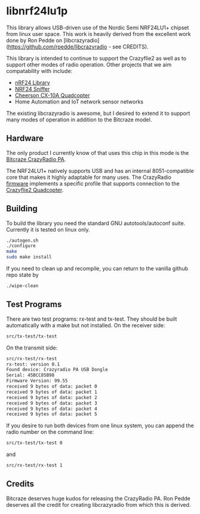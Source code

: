 # libnrf24lu1p #

This library allows USB-driven use of the Nordic Semi NRF24LU1+
chipset from linux user space.  This work is heavily derived from the
excellent work done by Ron Pedde on [libcrazyradio](https://github.com/rpedde/libcrazyradio - see CREDITS).

This library is intended to continue to support the Crazyflie2 as well
as to support other modes of radio operation.  Other projects that we
aim compatability with include:

* [nRF24 Library](https://github.com/nRF24)
* [NRF24 Sniffer](https://github.com/Yveaux/NRF24_Sniffer)
* [Cheerson CX-10A Quadcopter](https://www.amazon.com/dp/B00WQX7WMI/_encoding=UTF8?coliid=I11LFTLXRCE300&colid=2WORUWOFT4693)
* Home Automation and IoT network sensor networks

The existing libcrazyradio is awesome, but I desired to extend it to
support many modes of operation in addition to the Bitcraze model. 

## Hardware ##

The only product I currently know of that uses this chip in this mode
is the [Bitcraze CrazyRadio
PA](https://www.bitcraze.io/crazyradio-pa).

The NRF24LU1+ natively supports USB and has an internal 8051-compatible core that makes it
highly adaptable for many uses.  The CrazyRadio
[firmware](https://github.com/bitcraze/crazyradio-firmware) implements
a specific profile that supports connection to the [Crazyflie2
Quadcopter](https://www.bitcraze.io/crazyflie-2/).

## Building ##

To build the library you need the standard GNU autotools/autoconf
suite.  Currently it is tested on linux only.

````bash
./autogen.sh
./configure
make
sudo make install
````
If you need to clean up and recompile, you can return to the vanilla
github repo state by 

````bash
./wipe-clean
````

## Test Programs ##

There are two test programs:  rx-test and tx-test.  They should be
built automatically with a make but not installed. On the receiver side:

````bash
src/tx-test/tx-test 
````

On the transmit side:

````bash
src/rx-test/rx-test 
rx-test: version 0.1
Found device: Crazyradio PA USB Dongle
Serial: 45BCC85B98
Firmware Version: 99.55
received 9 bytes of data: packet 0
received 9 bytes of data: packet 1
received 9 bytes of data: packet 2
received 9 bytes of data: packet 3
received 9 bytes of data: packet 4
received 9 bytes of data: packet 5
````

If you desire to run both devices from one linux system, you can
append the radio number on the command line:

````bash
src/tx-test/tx-test 0
````

and 

````bash
src/rx-test/rx-test 1 
````

## Credits ##

Bitcraze deserves huge kudos for releasing the CrazyRadio PA.  Ron
Pedde deserves all the credit for creating libcrazyradio from which
this is derived.  





